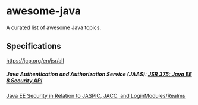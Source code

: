 # awesome-java
A curated list of awesome Java topics.

## Specifications
https://jcp.org/en/jsr/all

##### Java Authentication and Authorization Service (JAAS): [JSR 375: Java EE 8 Security API](https://jcp.org/en/jsr/detail?id=375)
 [Java EE Security in Relation to JASPIC, JACC, and LoginModules/Realms](https://dzone.com/articles/ee-security-in-relation-to-jaspic-jacc-and-loginmo)
